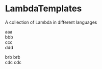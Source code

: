 # LambdaTemplates
A collection of Lambda in different languages

aaa  
bbb  
ccc  
ddd  
  
  brb brb  
  cdc cdc

